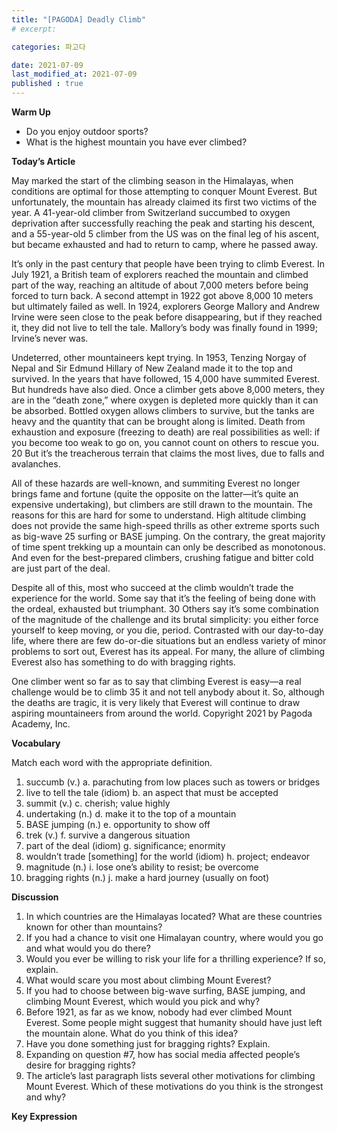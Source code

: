 ```yaml
---
title: "[PAGODA] Deadly Climb"
# excerpt: 

categories: 파고다

date: 2021-07-09
last_modified_at: 2021-07-09
published : true
---
```


__Warm Up__
* Do you enjoy outdoor sports?
* What is the highest mountain you have ever climbed?

__Today’s Article__

May marked the start of the climbing season in the Himalayas, when conditions are optimal
for those attempting to conquer Mount Everest. But unfortunately, the mountain has already
claimed its first two victims of the year. A 41-year-old climber from Switzerland succumbed to
oxygen deprivation after successfully reaching the peak and starting his descent, and a 55-year-old
5 climber from the US was on the final leg of his ascent, but became exhausted and had to return to
camp, where he passed away.

It’s only in the past century that people have been trying to climb Everest. In July 1921, a
British team of explorers reached the mountain and climbed part of the way, reaching an altitude of
about 7,000 meters before being forced to turn back. A second attempt in 1922 got above 8,000
10 meters but ultimately failed as well. In 1924, explorers George Mallory and Andrew Irvine were
seen close to the peak before disappearing, but if they reached it, they did not live to tell the tale.
Mallory’s body was finally found in 1999; Irvine’s never was.

Undeterred, other mountaineers kept trying. In 1953, Tenzing Norgay of Nepal and Sir
Edmund Hillary of New Zealand made it to the top and survived. In the years that have followed,
15 4,000 have summited Everest. But hundreds have also died. Once a climber gets above 8,000
meters, they are in the “death zone,” where oxygen is depleted more quickly than it can be
absorbed. Bottled oxygen allows climbers to survive, but the tanks are heavy and the quantity that
can be brought along is limited. Death from exhaustion and exposure (freezing to death) are real
possibilities as well: if you become too weak to go on, you cannot count on others to rescue you.
20 But it’s the treacherous terrain that claims the most lives, due to falls and avalanches.

All of these hazards are well-known, and summiting Everest no longer brings fame and
fortune (quite the opposite on the latter—it’s quite an expensive undertaking), but climbers are
still drawn to the mountain. The reasons for this are hard for some to understand. High altitude
climbing does not provide the same high-speed thrills as other extreme sports such as big-wave
25 surfing or BASE jumping. On the contrary, the great majority of time spent trekking up a mountain
can only be described as monotonous. And even for the best-prepared climbers, crushing fatigue
and bitter cold are just part of the deal.

Despite all of this, most who succeed at the climb wouldn’t trade the experience for the
world. Some say that it’s the feeling of being done with the ordeal, exhausted but triumphant.
30 Others say it’s some combination of the magnitude of the challenge and its brutal simplicity: you
either force yourself to keep moving, or you die, period. Contrasted with our day-to-day life, where
there are few do-or-die situations but an endless variety of minor problems to sort out, Everest has
its appeal. For many, the allure of climbing Everest also has something to do with bragging rights.

One climber went so far as to say that climbing Everest is easy—a real challenge would be to climb
35 it and not tell anybody about it. So, although the deaths are tragic, it is very likely that Everest will
continue to draw aspiring mountaineers from around the world.
Copyright 2021 by Pagoda Academy, Inc.

__Vocabulary__

Match each word with the appropriate definition.
1. succumb (v.) a. parachuting from low places such as towers or
bridges
2. live to tell the tale (idiom) b. an aspect that must be accepted
3. summit (v.) c. cherish; value highly
4. undertaking (n.) d. make it to the top of a mountain
5. BASE jumping (n.) e. opportunity to show off
6. trek (v.) f. survive a dangerous situation
7. part of the deal (idiom) g. significance; enormity
8. wouldn’t trade
[something] for the world
(idiom)
h. project; endeavor
9. magnitude (n.) i. lose one’s ability to resist; be overcome
10. bragging rights (n.) j. make a hard journey (usually on foot)

__Discussion__
1. In which countries are the Himalayas located? What are these countries known for
other than mountains?
2. If you had a chance to visit one Himalayan country, where would you go and what
would you do there?
3. Would you ever be willing to risk your life for a thrilling experience? If so, explain.
4. What would scare you most about climbing Mount Everest?
5. If you had to choose between big-wave surfing, BASE jumping, and climbing Mount
Everest, which would you pick and why?
6. Before 1921, as far as we know, nobody had ever climbed Mount Everest. Some people
might suggest that humanity should have just left the mountain alone. What do you
think of this idea?
7. Have you done something just for bragging rights? Explain.
8. Expanding on question #7, how has social media affected people’s desire for bragging
rights?
9. The article’s last paragraph lists several other motivations for climbing Mount Everest.
Which of these motivations do you think is the strongest and why?

__Key Expression__

